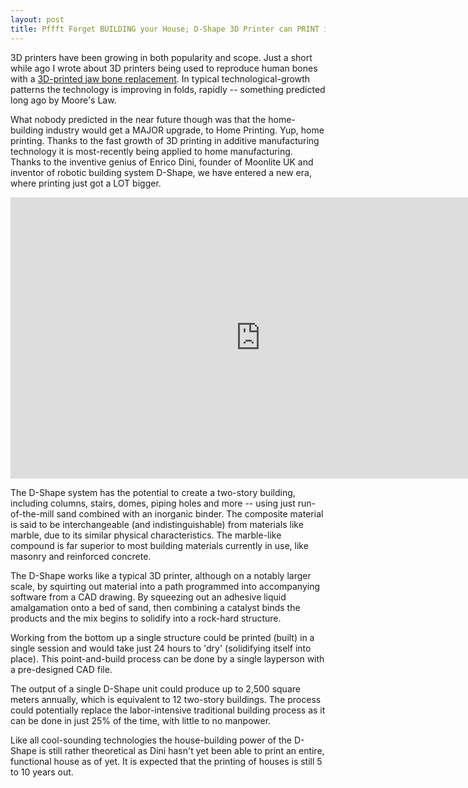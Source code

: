 ```yaml
---
layout: post
title: Pffft Forget BUILDING your House; D-Shape 3D Printer can PRINT it
---
```


3D printers have been growing in both popularity and scope. Just a short while ago I wrote about 3D printers being used to reproduce human bones with a [3D-printed jaw bone replacement](/2012/3d-printer-gives-woman-brand-new-jawbone/). In typical technological-growth patterns the technology is improving in folds, rapidly -- something predicted long ago by Moore's Law. 

What nobody predicted in the near future though was that the home-building industry would get a MAJOR upgrade, to Home Printing. Yup, home printing. Thanks to the fast growth of 3D printing in additive manufacturing technology it is most-recently being applied to home manufacturing. Thanks to the inventive genius of Enrico Dini, founder of Moonlite UK and inventor of robotic building system D-Shape, we have entered a new era, where printing just got a LOT bigger.

<iframe width="800" height="450" src="http://www.youtube.com/embed/OzErSh_44ng" frameborder="0" allowfullscreen></iframe>

The D-Shape system has the potential to create a two-story building, including columns, stairs, domes, piping holes and more -- using just run-of-the-mill sand combined with an inorganic binder. The composite material is said to be interchangeable (and indistinguishable) from materials like marble, due to its similar physical characteristics. The marble-like compound is far superior to most building materials currently in use, like masonry and reinforced concrete. 

The D-Shape works like a typical 3D printer, although on a notably larger scale, by squirting out material into a path programmed into accompanying software from a CAD drawing. By squeezing out an adhesive liquid amalgamation onto a bed of sand, then combining a catalyst binds the products and the mix begins to solidify into a rock-hard structure. 

Working from the bottom up a single structure could be printed (built) in a single session and would take just 24 hours to 'dry' (solidifying itself into place). This point-and-build process can be done by a single layperson with a pre-designed CAD file.

The output of a single D-Shape unit could produce up to 2,500 square meters annually, which is equivalent to 12 two-story buildings. The process could potentially replace the labor-intensive traditional building process as it can be done in just 25% of the time, with little to no manpower. 

Like all cool-sounding technologies the house-building power of the D-Shape is still rather theoretical as Dini hasn't yet been able to print an entire, functional house as of yet. It is expected that the printing of houses is still 5 to 10 years out.
